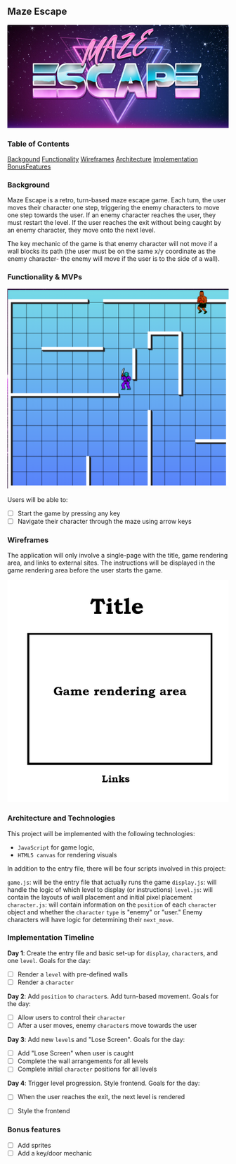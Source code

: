 ## Maze Escape

![logo](https://github.com/gkopplin/maze-escape/blob/master/assets/logo.jpg)

### Table of Contents
[Backgound](#background)
[Functionality](#functionality)
[Wireframes](#wireframes)
[Architecture](#architecture)
[Implementation](#implementation)
[BonusFeatures](#bonus)


### <a name="backgound"></a> Background

Maze Escape is a retro, turn-based maze escape game. Each turn, the user moves their character one step, triggering the enemy characters to move one step towards the user. If an enemy character reaches the user, they must restart the level. If the user reaches the exit without being caught by an enemy character, they move onto the next level. 

The key mechanic of the game is that enemy character will not move if a wall blocks its path (the user must be on the same x/y coordinate as the enemy character- the enemy will move if the user is to the side of a wall).

### <a name="functionality"></a> Functionality & MVPs 
![screen_shot](https://github.com/gkopplin/maze-escape/blob/master/assets/maze-screen-shot.png)

Users will be able to:

- [ ] Start the game by pressing any key
- [ ] Navigate their character through the maze using arrow keys

### <a name="wireframes"></a> Wireframes

The application will only involve a single-page with the title, game rendering area, and links to external sites. The instructions will be displayed in the game rendering area before the user starts the game.

![wireframes](https://github.com/gkopplin/maze-escape/blob/master/assets/maze-escape-wireframe.jpg)


### <a name="architecture"></a> Architecture and Technologies

This project will be implemented with the following technologies:

- `JavaScript` for game logic,
- `HTML5 canvas` for rendering visuals

In addition to the entry file, there will be four scripts involved in this project:

`game.js`: will be the entry file that actually runs the game
`display.js`: will handle the logic of which level to display (or instructions)
`level.js`: will contain the layouts of wall placement and initial pixel placement
`character.js`: will contain information on the `position` of each `character` object and whether the `character` `type` is "enemy" or "user." Enemy characters will have logic for determining their `next_move`.

### <a name="implementation"></a> Implementation Timeline

**Day 1**: Create the entry file and basic set-up for `display`, `character`s, and one `level`. Goals for the day:

- [ ] Render a `level` with pre-defined walls
- [ ] Render a `character`

**Day 2**: Add `position` to `character`s. Add turn-based movement. Goals for the day:

- [ ] Allow users to control their `character`
- [ ] After a user moves, enemy `character`s move towards the user

**Day 3**: Add new `level`s and "Lose Screen". Goals for the day:

- [ ] Add "Lose Screen" when user is caught
- [ ] Complete the wall arrangements for all levels
- [ ] Complete initial `character` positions for all levels

**Day 4**: Trigger level progression. Style frontend. Goals for the day:

- [ ] When the user reaches the exit, the next level is rendered
- [ ] Style the frontend


### <a name="bonus"></a> Bonus features

- [ ] Add sprites
- [ ] Add a key/door mechanic
